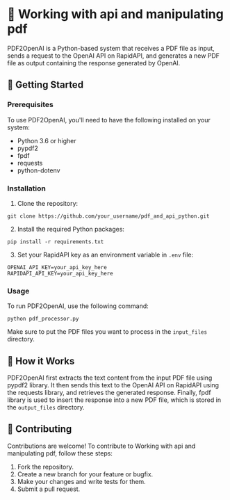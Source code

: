 # 🤖 Working with api and manipulating pdf

PDF2OpenAI is a Python-based system that receives a PDF file as input, sends a request to the OpenAI API on RapidAPI, and generates a new PDF file as output containing the response generated by OpenAI.

## 🚀 Getting Started

### Prerequisites

To use PDF2OpenAI, you'll need to have the following installed on your system:

- Python 3.6 or higher
- pypdf2
- fpdf
- requests
- python-dotenv

### Installation

1. Clone the repository:

```
git clone https://github.com/your_username/pdf_and_api_python.git
```

2. Install the required Python packages:

```
pip install -r requirements.txt
```

3. Set your RapidAPI key as an environment variable in `.env` file:

```
OPENAI_API_KEY=your_api_key_here
RAPIDAPI_API_KEY=your_api_key_here
```

### Usage

To run PDF2OpenAI, use the following command:

```
python pdf_processor.py
```

Make sure to put the PDF files you want to process in the `input_files` directory.

## 🤖 How it Works

PDF2OpenAI first extracts the text content from the input PDF file using pypdf2 library. It then sends this text to the OpenAI API on RapidAPI using the requests library, and retrieves the generated response. Finally, fpdf library is used to insert the response into a new PDF file, which is stored in the `output_files` directory.

## 🤝 Contributing

Contributions are welcome! To contribute to Working with api and manipulating pdf, follow these steps:

1. Fork the repository.
2. Create a new branch for your feature or bugfix.
3. Make your changes and write tests for them.
4. Submit a pull request.

